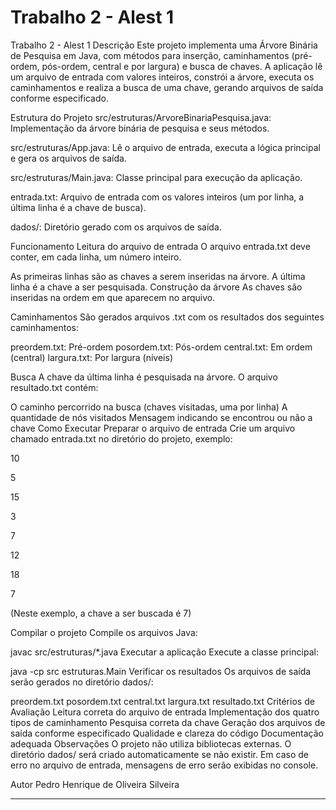 # Trabalho 2 - Alest 1

Trabalho 2 - Alest 1
Descrição
Este projeto implementa uma Árvore Binária de Pesquisa em Java, com métodos para inserção, caminhamentos (pré-ordem, pós-ordem, central e por largura) e busca de chaves.
A aplicação lê um arquivo de entrada com valores inteiros, constrói a árvore, executa os caminhamentos e realiza a busca de uma chave, gerando arquivos de saída conforme especificado.


Estrutura do Projeto
src/estruturas/ArvoreBinariaPesquisa.java: Implementação da árvore binária de pesquisa e seus métodos.

src/estruturas/App.java: Lê o arquivo de entrada, executa a lógica principal e gera os arquivos de saída.

src/estruturas/Main.java: Classe principal para execução da aplicação.

entrada.txt: Arquivo de entrada com os valores inteiros (um por linha, a última linha é a chave de busca).

dados/: Diretório gerado com os arquivos de saída.

Funcionamento
Leitura do arquivo de entrada
O arquivo entrada.txt deve conter, em cada linha, um número inteiro.


As primeiras linhas são as chaves a serem inseridas na árvore.
A última linha é a chave a ser pesquisada. 
Construção da árvore
As chaves são inseridas na ordem em que aparecem no arquivo.


Caminhamentos
São gerados arquivos .txt com os resultados dos seguintes caminhamentos:


preordem.txt: Pré-ordem
posordem.txt: Pós-ordem
central.txt: Em ordem (central)
largura.txt: Por largura (níveis)


Busca
A chave da última linha é pesquisada na árvore.
O arquivo resultado.txt contém:


O caminho percorrido na busca (chaves visitadas, uma por linha)
A quantidade de nós visitados
Mensagem indicando se encontrou ou não a chave
Como Executar
Preparar o arquivo de entrada
Crie um arquivo chamado entrada.txt no diretório do projeto, exemplo:


10

5

15

3

7

12

18

7

(Neste exemplo, a chave a ser buscada é 7)


Compilar o projeto
Compile os arquivos Java:


javac src/estruturas/*.java
Executar a aplicação
Execute a classe principal:


java -cp src estruturas.Main
Verificar os resultados
Os arquivos de saída serão gerados no diretório dados/:


preordem.txt
posordem.txt
central.txt
largura.txt
resultado.txt
Critérios de Avaliação
Leitura correta do arquivo de entrada
Implementação dos quatro tipos de caminhamento
Pesquisa correta da chave
Geração dos arquivos de saída conforme especificado
Qualidade e clareza do código
Documentação adequada
Observações
O projeto não utiliza bibliotecas externas.
O diretório dados/ será criado automaticamente se não existir.
Em caso de erro no arquivo de entrada, mensagens de erro serão exibidas no console.



Autor
Pedro Henrique de Oliveira Silveira<hr></hr>
